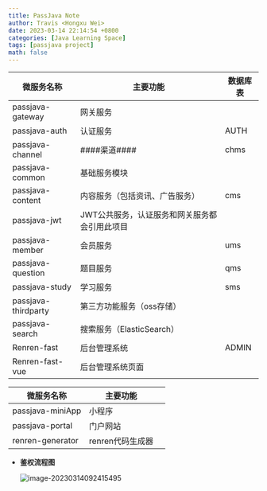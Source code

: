 ```yaml
---
title: PassJava Note
author: Travis <Hongxu Wei>
date: 2023-03-14 22:14:54 +0800
categories: [Java Learning Space]
tags: [passjava project]
math: false
---
```


| 微服务名称          | 主要功能                                      | 数据库表 |
| ------------------- | --------------------------------------------- | -------- |
| passjava-gateway    | 网关服务                                      |          |
| passjava-auth       | 认证服务                                      | AUTH     |
| passjava-channel    | ####渠道####                                  | chms     |
| passjava-common     | 基础服务模块                                  |          |
| passjava-content    | 内容服务（包括资讯、广告服务）                | cms      |
| passjava-jwt        | JWT公共服务，认证服务和网关服务都会引用此项目 |          |
| passjava-member     | 会员服务                                      | ums      |
| passjava-question   | 题目服务                                      | qms      |
| passjava-study      | 学习服务                                      | sms      |
| passjava-thirdparty | 第三方功能服务（oss存储）                     |          |
| passjava-search     | 搜索服务（ElasticSearch）                     |          |
| Renren-fast         | 后台管理系统                                  | ADMIN    |
| Renren-fast-vue     | 后台管理系统页面                              |          |



| 微服务名称       | 主要功能         |      |
| ---------------- | ---------------- | ---- |
| passjava-miniApp | 小程序           |      |
| passjava-portal  | 门户网站         |      |
| renren-generator | renren代码生成器 |      |



- **鉴权流程图**

  ![image-20230314092415495](https://gitee.com/awtaling/images_repository/raw/master/202303140924554.png)
